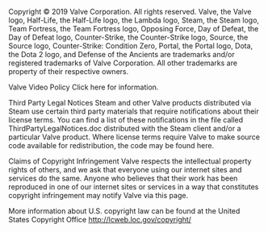 Copyright © 2019 Valve Corporation. All rights reserved. Valve, the Valve logo, Half-Life, the Half-Life logo, the Lambda logo, Steam, the Steam logo, Team Fortress, the Team Fortress logo, Opposing Force, Day of Defeat, the Day of Defeat logo, Counter-Strike, the Counter-Strike logo, Source, the Source logo, Counter-Strike: Condition Zero, Portal, the Portal logo, Dota, the Dota 2 logo, and Defense of the Ancients are trademarks and/or registered trademarks of Valve Corporation. All other trademarks are property of their respective owners.  
  
Valve Video Policy Click here for information.  
  
Third Party Legal Notices Steam and other Valve products distributed via Steam use certain third party materials that require notifications about their license terms. You can find a list of these notifications in the file called ThirdPartyLegalNotices.doc distributed with the Steam client and/or a particular Valve product. Where license terms require Valve to make source code available for redistribution, the code may be found here.  
  
Claims of Copyright Infringement Valve respects the intellectual property rights of others, and we ask that everyone using our internet sites and services do the same. Anyone who believes that their work has been reproduced in one of our internet sites or services in a way that constitutes copyright infringement may notify Valve via this page.  
  
More information about U.S. copyright law can be found at the United States Copyright Office http://lcweb.loc.gov/copyright/